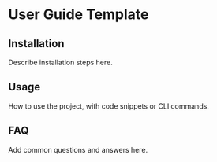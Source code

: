 # User Guide Template

## Installation

Describe installation steps here.

## Usage

How to use the project, with code snippets or CLI commands.

## FAQ

Add common questions and answers here.
